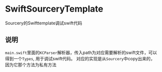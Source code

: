 # SwiftSourceryTemplate
Sourcery的Swifttemplate调试swift代码

## 说明
`main.swift`里面的`KCParser`解析器，传入path为对应需要解析的swift文件，可以得到一个`Types`, 用于调试swift代码。
对应的实现是从`Sourcery`中copy出来的，因为它那个方法为私有方法